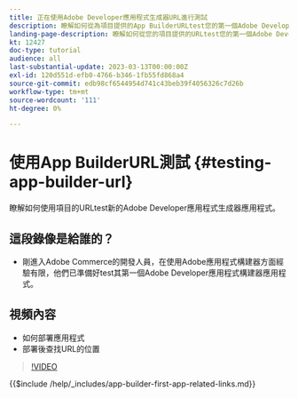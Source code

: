 ```yaml
---
title: 正在使用Adobe Developer應用程式生成器URL進行測試
description: 瞭解如何從為項目提供的App BuilderURLtest您的第一個Adobe DeveloperApp Builder應用。
landing-page-description: 瞭解如何從您的項目提供的URLtest您的第一個Adobe Developer應用程式生成器應用。
kt: 12427
doc-type: tutorial
audience: all
last-substantial-update: 2023-03-13T00:00:00Z
exl-id: 120d551d-efb0-4766-b346-1fb55fd868a4
source-git-commit: edb98cf6544954d741c43beb39f4056326c7d26b
workflow-type: tm+mt
source-wordcount: '111'
ht-degree: 0%

---
```


# 使用App BuilderURL測試 {#testing-app-builder-url}

瞭解如何使用項目的URLtest新的Adobe Developer應用程式生成器應用程式。

## 這段錄像是給誰的？

* 剛進入Adobe Commerce的開發人員，在使用Adobe應用程式構建器方面經驗有限，他們已準備好test其第一個Adobe Developer應用程式構建器應用程式。

## 視頻內容

* 如何部署應用程式
* 部署後查找URL的位置

>[!VIDEO](https://video.tv.adobe.com/v/3416664?quality=12&learn=on)

{{$include /help/_includes/app-builder-first-app-related-links.md}}
